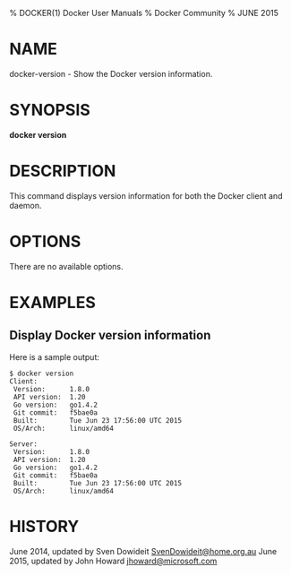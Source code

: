 % DOCKER(1) Docker User Manuals
% Docker Community
% JUNE 2015
# NAME
docker-version - Show the Docker version information.

# SYNOPSIS
**docker version**

# DESCRIPTION
This command displays version information for both the Docker client and 
daemon. 

# OPTIONS
There are no available options.

# EXAMPLES

## Display Docker version information

Here is a sample output:

    $ docker version
	Client:
	 Version:      1.8.0
	 API version:  1.20
	 Go version:   go1.4.2
	 Git commit:   f5bae0a
	 Built:        Tue Jun 23 17:56:00 UTC 2015
	 OS/Arch:      linux/amd64

	Server:
	 Version:      1.8.0
	 API version:  1.20
	 Go version:   go1.4.2
	 Git commit:   f5bae0a
	 Built:        Tue Jun 23 17:56:00 UTC 2015
	 OS/Arch:      linux/amd64
	
# HISTORY
June 2014, updated by Sven Dowideit <SvenDowideit@home.org.au>
June 2015, updated by John Howard <jhoward@microsoft.com>
